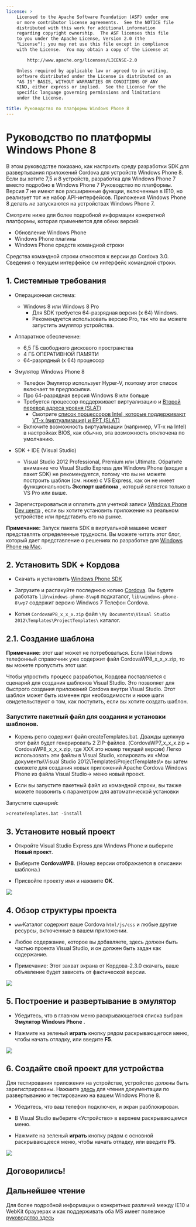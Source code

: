 ```yaml
---
license: >
    Licensed to the Apache Software Foundation (ASF) under one
    or more contributor license agreements.  See the NOTICE file
    distributed with this work for additional information
    regarding copyright ownership.  The ASF licenses this file
    to you under the Apache License, Version 2.0 (the
    "License"); you may not use this file except in compliance
    with the License.  You may obtain a copy of the License at

        http://www.apache.org/licenses/LICENSE-2.0

    Unless required by applicable law or agreed to in writing,
    software distributed under the License is distributed on an
    "AS IS" BASIS, WITHOUT WARRANTIES OR CONDITIONS OF ANY
    KIND, either express or implied.  See the License for the
    specific language governing permissions and limitations
    under the License.

title: Руководство по платформы Windows Phone 8
---
```


# Руководство по платформы Windows Phone 8

В этом руководстве показано, как настроить среду разработки SDK для развертывания приложений Cordova для устройств Windows Phone 8. Если вы хотите 7,5 и 8 устройств, разработка для Windows Phone 7 вместо подробно в Windows Phone 7 Руководство по платформы. Версия 7 не имеют все расширенные функции, включенные в IE10, но реализует тот же набор API-интерфейсов. Приложения Windows Phone 8 делать *не* запускаются на устройствах Windows Phone 7.

Смотрите ниже для более подробной информации конкретной платформы, которая применяется для обеих версий:

*   Обновление Windows Phone
*   Windows Phone плагины
*   Windows Phone средств командной строки

Средства командной строки относятся к версии до Cordova 3.0. Сведения о текущем интерфейсе см интерфейс командной строки.

## 1. Системные требования

*   Операционная система:
    
    *   Windows 8 или Windows 8 Pro 
        *   Для SDK требуется 64-разрядная версия (x 64) Windows.
        *   Рекомендуется использовать версию Pro, так что вы можете запустить эмулятор устройства.

*   Аппаратное обеспечение:
    
    *   6,5 ГБ свободного дискового пространства
    *   4 ГБ ОПЕРАТИВНОЙ ПАМЯТИ
    *   64-разрядный (x 64) процессор

*   Эмулятор Windows Phone 8
    
    *   Телефон Эмулятор использует Hyper-V, поэтому этот список включает те предпосылки.
    *   Про 64-разрядная версия Windows 8 или больше
    *   Требуется процессор поддерживает виртуализацию и [Второй перевод адреса уровня (SLAT)][1] 
        *   Смотрите [список процессоров Intel, которые поддерживают VT-x (виртуализация) и EPT (SLAT)][2]
    *   Включите возможность виртуализации (например, VT-x на Intel) в настройках BIOS, как обычно, эта возможность отключена по умолчанию.

*   SDK + IDE (Visual Studio)
    
    *   Visual Studio 2012 Professional, Premium или Ultimate. Обратите внимание что Visual Studio Express для Windows Phone (входит в пакет SDK) не рекомендуется, потому что вы не можете построить шаблон (см. ниже) с VS Express, как он не имеет функциональность **Экспорт шаблона** , который является только в VS Pro или выше.

*   Зарегистрироваться и оплатить для учетной записи [Windows Phone Dev центр][3] , если вы хотите установить приложение на реальном устройстве или представить его на рынке.

 [1]: http://en.wikipedia.org/wiki/Second_Level_Address_Translation
 [2]: http://ark.intel.com/Products/VirtualizationTechnology
 [3]: http://dev.windowsphone.com/en-us/publish

**Примечание:** Запуск пакета SDK в виртуальной машине может представлять определенные трудности. Вы можете читать этот блог, который дает представление о решениях по разработке для [Windows Phone на Mac][4].

 [4]: http://aka.ms/BuildaWP8apponaMac

## 2. Установить SDK + Кордова

*   Скачать и установить [Windows Phone SDK][5]

*   Загрузите и распакуйте последнюю копию [Cordova][6]. Вы будете работать `lib\windows-phone-8\wp8` подкаталог, `lib\windows-phone-8\wp7` содержит версию Windwos 7 Телефон Cordova.

*   Копия `CordovaWP8_x_x_x.zip` файл `\My Documents\Visual Studio 2012\Templates\ProjectTemplates\` каталог.

 [5]: http://www.microsoft.com/en-us/download/details.aspx?id=35471
 [6]: http://phonegap.com/download

## 2.1. Создание шаблона

**Примечание:** этот шаг может не потребоваться. Если lib\windows телефонный справочник уже содержит файл CordovaWP8\_x\_x_x.zip, то вы можете пропустить этот шаг.

Чтобы упростить процесс разработки, Кордова поставляется с сценарий для создания шаблонов Visual Studio. Это позволяет для быстрого создания приложений Cordova внутри Visual Studio. Этот шаблон может быть изменен при необходимости и ниже шаги свидетельствуют о том, как поступить, если вы хотите создать шаблон.

### Запустите пакетный файл для создания и установки шаблонов.

*   Корень репо содержит файл createTemplates.bat. Дважды щелкнув этот файл будет генерировать 2 ZIP-файлов. (CordovaWP7\_x\_x\_x.zip + CordovaWP8\_x\_x\_x.zip, где ХХХ это номер текущей версии) Легко использовать эти файлы в Visual Studio, копировать их «Мои документы\Visual Studio 2012\Templates\ProjectTemplates\» вы затем сможете для создания новых приложений Apache Cordova Windows Phone из файла Visual Studio-> меню новый проект.

*   Если вы запустите пакетный файл из командной строки, вы также можете позвонить с параметром для автоматической установки

Запустите сценарий:

    >createTemplates.bat -install
    

## 3. Установите новый проект

*   Откройте Visual Studio Express для Windows Phone и выберите **Новый проект**.

*   Выберите **CordovaWP8**. (Номер версии отображается в описании шаблона.)

*   Присвойте проекту имя и нажмите **OK**.

![][7]

 [7]: img/guide/platforms/wp8/StandAloneTemplate.png

## 4. Обзор структуры проекта

*   `www`Каталог содержит ваше Cordova `html/js/css` и любые другие ресурсы, включенные в вашем приложении.

*   Любое содержание, которое вы добавляете, здесь должен быть частью проекта Visual Studio, и он должен быть задан как содержание.

*   Примечание: Этот захват экрана от Кордова-2.3.0 скачать, ваше объявление будет зависеть от фактической версии.

![][8]

 [8]: img/guide/platforms/wp8/projectStructure.png

## 5. Построение и развертывание в эмулятор

*   Убедитесь, что в главном меню раскрывающегося списка выбран **Эмулятор Windows Phone** .

*   Нажмите на зеленый **играть** кнопку рядом раскрывающегося меню, чтобы начать отладку, или введите **F5**.

![][9]

 [9]: img/guide/platforms/wp8/BuildEmulator.png

## 6. Создайте свой проект для устройства

Для тестирования приложения на устройстве, устройство должны быть зарегистрированы. Нажмите [здесь][10] для чтения документации по развертыванию и тестированию на вашем Windows Phone 8.

 [10]: http://msdn.microsoft.com/en-us/library/windowsphone/develop/ff402565(v=vs.105).aspx

*   Убедитесь, что ваш телефон подключен, и экран разблокирован.

*   В Visual Studio выберите «Устройство» в верхнем раскрывающемся меню.

*   Нажмите на зеленый **играть** кнопку рядом с основной раскрывающееся меню, чтобы начать отладку, или введите **F5**.

![][11]

 [11]: img/guide/platforms/wp7/wpd.png

## Договорились!

## Дальнейшее чтение

Для более подробной информации о конкретных различий между IE10 и WebKit браузерах и как поддерживать оба MS имеет полезное [руководство здесь][12]

 [12]: http://blogs.windows.com/windows_phone/b/wpdev/archive/2012/11/15/adapting-your-webkit-optimized-site-for-internet-explorer-10.aspx